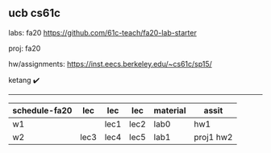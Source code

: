 ucb cs61c
---
labs: fa20 https://github.com/61c-teach/fa20-lab-starter

proj: fa20

hw/assignments: https://inst.eecs.berkeley.edu/~cs61c/sp15/

ketang ✔️

---
|schedule-fa20|lec|lec|lec|material|assit|
|-|-|-|-|-|-|
|w1||lec1|lec2|lab0 |hw1|
|w2|lec3|lec4|lec5|lab1 |proj1  hw2|
